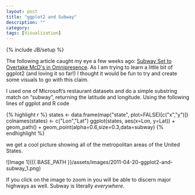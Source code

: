 ```yaml
---
layout: post
title: "ggplot2 and Subway"
description: ""
category:
tags: [Visualization]
---
```

{% include JB/setup %}

The following article caught my eye a few weeks ago: [Subway Set to Overtake McD's in Omnipresence](http://adage.com/article/news/subway-set-overtake-mcd-s-omnipresence/139145/). As I am trying to learn a little bit of ggplot2 (and loving it so far!) I thought it would be fun to try and create some visuals to go with this claim.

I used one of Microsoft’s restaurant datasets and do a simple substring match on “subway”, returning the latitude and longitude. Using the following lines of ggplot and R code

{% highlight r %}
states <- data.frame(map("state", plot=FALSE)[c("x","y")])
colnames(states) <- c("Lon","Lat")
ggplot(states, aes(x=Lon, y=Lat)) + geom_path() + geom_point(alpha=0.6,size=0.3,data=subway)
{% endhighlight %}

we get a cool picture showing all of the metropolitan areas of the United States.

![Image 1]({{ BASE_PATH }}/assets/images/2011-04-20-ggplot2-and-subway_1.png)

If you click on the image to zoom in you will be able to discern major highways as well. Subway is literally _everywhere_.
